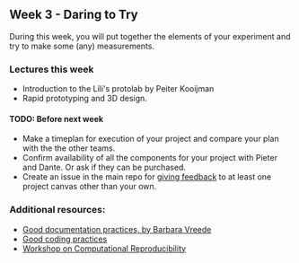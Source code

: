 ## Week 3 - Daring to Try

During this week, you will put together the elements of your experiment and try to make some (any) measurements.


### Lectures this week 
+ Introduction to the Lili's protolab by Peiter Kooijman
+ Rapid prototyping and 3D design.

#### TODO: Before next week
+ Make a timeplan for execution of your project and compare your plan with the the other teams.
+ Confirm availability of all the components for your project with Pieter and Dante. Or ask if they can be purchased.
+ Create an issue in the main repo for [giving feedback](./_Templates/feedback_projectcanvas_CREATEanISSUE.md) to at least one project canvas other than your own. 

### Additional resources:

+ [Good documentation practices, by Barbara Vreede](./lectures/slides/Computational_Reproducibility_BarbaraVreede_20190923.pdf)
+ [Good coding practices](./lectures/extra_reading/Good_Enough_Practices_PLOS.pdf)
+ [Workshop on Computational Reproducibility](https://utrechtuniversity.github.io/workshop-computational-reproducibility/)
